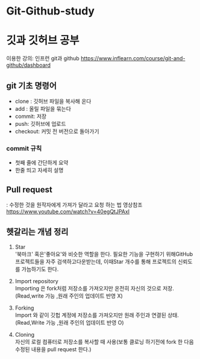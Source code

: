 # Git-Github-study
# 깃과 깃허브 공부
이용한 강의: 인프런 git과 github https://www.inflearn.com/course/git-and-github/dashboard

## git 기초 명령어
- clone : 깃허브 파일을 복사해 온다
- add : 올릴 파일을 묶는다
- commit: 저장
- push: 깃허브에 업로드
- checkout: 커밋 전 버전으로 돌아가기

### commit 규칙
- 첫째 줄에 간단하게 요약
- 한줄 띄고 자세히 설명

## Pull request
: 수정한 것을 원작자에게 가져가 달라고 요청
하는 법 영상참조 https://www.youtube.com/watch?v=40egQtJPAxI

## 헷갈리는 개념 정리
1. Star  
'북마크' 혹은'좋아요'와 비슷한 역할을 한다.
필요한 기능을 구현하기 위해GitHub 프로젝트들을 자주 검색하고다운받는데, 이때Star 개수를 통해 프로젝트의 신뢰도를 가늠하기도 한다.

2. Import repository  
Importing 은 fork처럼 저장소를 가져오지만 온전히 자신의 것으로 저장. (Read,write 가능 ,원래 주인의 업데이트 반영 X)

3. Forking  
Import 와 같이 깃헙 계정에 저장소를 가져오지만 원래 주인과 연결된 상태. (Read,Write 가능 ,원래 주인의 업데이트 반영 O)

4. Cloning  
자신의 로컬 컴퓨터로 저장소를 복사할 때 사용(보통 클로닝 하기전에 fork 한 다음 수정된 내용을 pull request 한다.)

